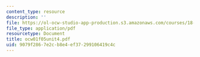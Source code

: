 ```yaml
---
content_type: resource
description: ''
file: https://ol-ocw-studio-app-production.s3.amazonaws.com/courses/18-01-single-variable-calculus-fall-2005/9079f2867e2cb8e4ef37299106419c4c_ocw01f05unit4.pdf
file_type: application/pdf
resourcetype: Document
title: ocw01f05unit4.pdf
uid: 9079f286-7e2c-b8e4-ef37-299106419c4c
---
```


